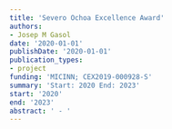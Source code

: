 ```yaml
---
title: 'Severo Ochoa Excellence Award'
authors:
- Josep M Gasol
date: '2020-01-01'
publishDate: '2020-01-01'
publication_types:
- project
funding: 'MICINN; CEX2019-000928-S'
summary: 'Start: 2020 End: 2023'
start: '2020'
end: '2023'
abstract: ' - '
---
```

